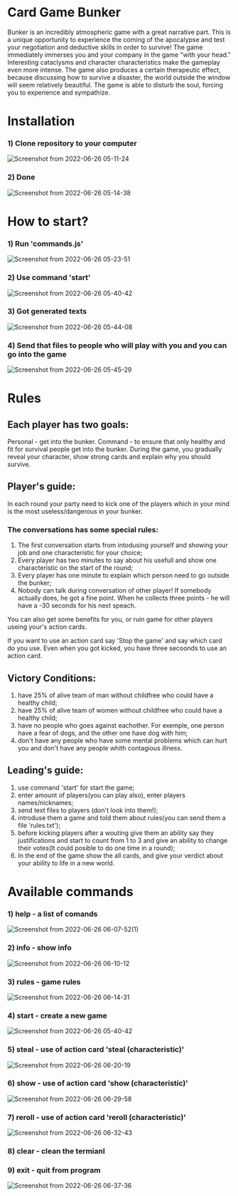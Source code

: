 # Card Game Bunker

Bunker is an incredibly atmospheric game with a great narrative part. This is a unique opportunity to experience the coming of the apocalypse and test your negotiation and deductive skills in order to survive! The game immediately immerses you and your company in the game "with your head." Interesting cataclysms and character characteristics make the gameplay even more intense. The game also produces a certain therapeutic effect, because discussing how to survive a disaster, the world outside the window will seem relatively beautiful. The game is able to disturb the soul, forcing you to experience and sympathize.

# Installation

### 1) Clone repository to your computer
![Screenshot from 2022-06-26 05-11-24](https://user-images.githubusercontent.com/89908643/175796475-9e88548e-16cc-4957-b452-6e66ac178f6e.png)

### 2) Done
![Screenshot from 2022-06-26 05-14-38](https://user-images.githubusercontent.com/89908643/175796530-45e8b838-95ff-4391-a595-ebf37145b10a.png)

# How to start?

### 1) Run 'commands.js'
![Screenshot from 2022-06-26 05-23-51](https://user-images.githubusercontent.com/89908643/175796741-463f8a7b-65ec-4207-9c2d-2e7cdd5cb512.png)

### 2) Use command 'start'
![Screenshot from 2022-06-26 05-40-42](https://user-images.githubusercontent.com/89908643/175797090-98cf93d1-6c8f-44aa-81e4-b03526acdb72.png)

### 3) Got generated texts
![Screenshot from 2022-06-26 05-44-08](https://user-images.githubusercontent.com/89908643/175797174-409590dc-33e3-4baa-9fde-a3e002221232.png)

### 4) Send that files to people who will play with you and you can go into the game
![Screenshot from 2022-06-26 05-45-29](https://user-images.githubusercontent.com/89908643/175797225-62f8e650-c8e2-49a9-ba50-2c23021fd510.png)

# Rules

## Each player has two goals:

Personal - get into the bunker. 
Command - to ensure that only healthy and fit for survival people get into the bunker. During the game, you gradually reveal your character, show strong cards and explain why you should survive.

## Player's guide:

In each round your party need to kick one of the players which in your mind is the most useless/dangerous in your bunker. 
### The conversations has some special rules:
1) The first conversation starts from intodusing yourself and showing your job and one characteristic for your choice;
2) Every player has two minutes to say about his usefull and show one characteristic on the start of the round; 
3) Every player has one minute to explain which person need to go outside the bunker;
4) Nobody can talk during conversation of other player! If somebody actually does, he got a fine point. When he collects three points - he will have a -30 seconds for his next speach. 

You can also get some benefits for you, or ruin game for other players useing your's action cards.

If you want to use an action card say 'Stop the game' and say which card do you use. Even when you got kicked, you have three secoonds to use an action card.

## Victory Conditions:
1) have 25% of alive team of man without childfree who could have a healthy child;
2) have 25% of alive team of women without childfree who could have a healthy child;
3) have no people who goes against eachother. For exemple, one person have a fear of dogs, and the other one have dog with him;
4) don't have any people who have some mental problems which can hurt you and don't have any people whith contagious illness.

## Leading's guide:

1) use command 'start' for start the game;
2) enter amount of players(you can play also), enter players names/nicknames;
3) send text files to players (don't look into them!);
4) introduse them a game and told them about rules(you  can send them a file 'rules.txt');
5) before kicking players after a wouting give them an ability say they justifications and start to count from 1 to 3 and give an ability to change their votes(It could posible to do one time in a round);
6) In the end of the game show the all cards, and give your verdict about your ability to life in a new world.

# Available commands

### 1) help - a list of comands
![Screenshot from 2022-06-26 06-07-52(1)](https://user-images.githubusercontent.com/89908643/175797733-dae2df12-b75b-4798-b249-115b65ce2d11.png)

### 2) info - show info
![Screenshot from 2022-06-26 06-10-12](https://user-images.githubusercontent.com/89908643/175797775-2c5f4c5e-1d5f-4e2c-a9d1-686126b8a38a.png)

### 3) rules - game rules
![Screenshot from 2022-06-26 06-14-31](https://user-images.githubusercontent.com/89908643/175797858-730ceb2f-b2f1-41e0-b39b-4e8d88308511.png)

### 4) start - create a new game
![Screenshot from 2022-06-26 05-40-42](https://user-images.githubusercontent.com/89908643/175797870-e8d5d54b-5b89-46c3-b99a-1888bf921914.png)

### 5) steal - use of action card 'steal (characteristic)'
![Screenshot from 2022-06-26 06-20-19](https://user-images.githubusercontent.com/89908643/175798031-4546b350-f9c6-4afe-a276-ea0a2c7ae37d.png)

### 6) show - use of action card 'show (characteristic)'
![Screenshot from 2022-06-26 06-29-58](https://user-images.githubusercontent.com/89908643/175798232-c9ef6af2-696a-4d5b-b145-3f57eee3fc2f.png)

### 7) reroll - use of action card 'reroll (characteristic)'
![Screenshot from 2022-06-26 06-32-43](https://user-images.githubusercontent.com/89908643/175798554-e0db1a57-c0c9-4adc-aa5c-25588e4bda35.png)

### 8) clear - clean the termianl

### 9) exit - quit from program
![Screenshot from 2022-06-26 06-37-36](https://user-images.githubusercontent.com/89908643/175798389-c74c4a5d-595d-424e-89ba-1ef10865c061.png)

